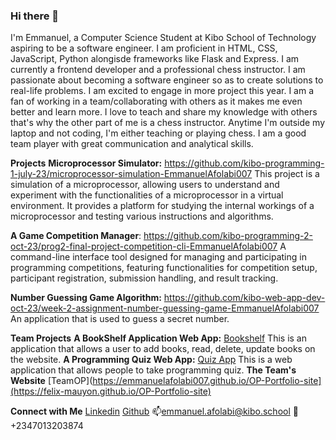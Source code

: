 ### Hi there 👋

I'm Emmanuel, a Computer Science Student at Kibo School of Technology aspiring to be a software engineer. I am proficient in HTML, CSS, JavaScript, Python alongisde frameworks like Flask and Express.
I am currently a frontend developer and a professional chess instructor. I am passionate about becoming a software engineer so as to create solutions to real-life problems. I am excited to engage in more project this year.
I am a fan of working in a team/collaborating with others as it makes me even better and learn more.
I love to teach and share my knowledge with others that's why the other part of me is a chess instructor. Anytime I'm outside my laptop and not coding, I'm either teaching or playing chess.
I am a good team player with great communication and analytical skills.

**Projects**
**Microprocessor Simulator:** https://github.com/kibo-programming-1-july-23/microprocessor-simulation-EmmanuelAfolabi007
This project is a simulation of a microprocessor, allowing users to understand and experiment with the functionalities of a microprocessor in a virtual environment. It provides a platform for studying the internal workings of a microprocessor and testing various instructions and algorithms.

**A Game Competition Manager**: https://github.com/kibo-programming-2-oct-23/prog2-final-project-competition-cli-EmmanuelAfolabi007
A command-line interface tool designed for managing and participating in programming competitions, featuring functionalities for competition setup, participant registration, submission handling, and result tracking.

**Number Guessing Game Algorithm:** https://github.com/kibo-web-app-dev-oct-23/week-2-assignment-number-guessing-game-EmmanuelAfolabi007
An application that is used to guess a secret number.

**Team Projects**
**A BookShelf Application Web App:** [Bookshelf](https://bookshelf-mbnb.onrender.com)
This is an application that allows a user to add books, read, delete, update books on the website.
**A Programming Quiz Web App:** [Quiz App](https://programming-quiz-app.onrender.com)
This is a web application that allows people to take programming quiz.
**The Team's Website** [TeamOP](https://emmanuelafolabi007.github.io/OP-Portfolio-site](https://felix-mauyon.github.io/OP-Portfolio-site)

**Connect with Me**
[Linkedin](www.linkedin.com/in/emmanuel-afolabi-6a140a282)
[Github](https://github.com/EmmanuelAfolabi007)
📫emmanuel.afolabi@kibo.school  📱+2347013203874

